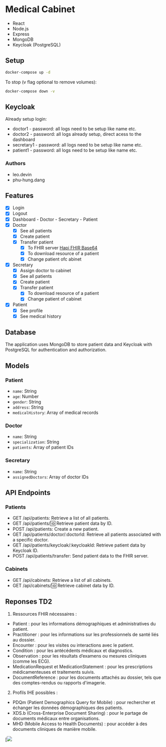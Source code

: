 # Medical Cabinet

- React
- Node.js
- Express
- MongoDB
- Keycloak (PostgreSQL)

## Setup

```bash
docker-compose up -d
```

To stop (v flag optional to remove volumes):
```bash
docker-compose down -v
```

## Keycloak

Already setup login:

- doctor1 - password: all logs need to be setup like name etc.
- doctor2 - password: all logs already setup, direct acess to the dashboard
- secretary1 - password: all logs need to be setup like name etc.
- patient1 - password: all logs need to be setup like name etc.

### Authors

- leo.devin
- phu-hung.dang

## Features

- [x] Login
- [x] Logout
- [x] Dashboard - Doctor - Secretary - Patient
- [x] Doctor
  - [x] See all patients
  - [x] Create patient
  - [x] Transfer patient
    - [x] To FHIR server [Hapi FHIR Base64](https://hapi.fhir.org/baseR4/swagger-ui/?page=Patient)
    - [x] To download resource of a patient
    - [x] Change patient ofc abinet

- [x] Secretary
  - [x] Assign doctor to cabinet
  - [x] See all patients
  - [x] Create patient
  - [x] Transfer patient
    - [x] To download resource of a patient
    - [x] Change patient of cabinet

- [x] Patient
  - [x] See profile
  - [x] See medical history
## Database

The application uses MongoDB to store patient data and Keycloak with PostgreSQL for authentication and authorization.

## Models

### Patient

- `name`: String
- `age`: Number
- `gender`: String
- `address`: String
- `medicalHistory`: Array of medical records

### Doctor

- `name`: String
- `specialization`: String
- `patients`: Array of patient IDs

### Secretary

- `name`: String
- `assignedDoctors`: Array of doctor IDs


## API Endpoints
### Patients
- GET /api/patients: Retrieve a list of all patients.
- GET /api/patients/:id: Retrieve patient data by ID.
- POST /api/patients: Create a new patient.
- GET /api/patients/doctor/:doctorId: Retrieve all patients associated with a specific doctor.
- GET /api/patients/keycloak/:keycloakId: Retrieve patient data by Keycloak ID.
- POST /api/patients/transfer: Send patient data to the FHIR server.
### Cabinets
- GET /api/cabinets: Retrieve a list of all cabinets.
- GET /api/cabinets/:id: Retrieve cabinet data by ID.

## Reponses TD2

1. Ressources FHIR nécessaires :
- Patient : pour les informations démographiques et administratives du patient.
- Practitioner : pour les informations sur les professionnels de santé liés au dossier.
- Encounter : pour les visites ou interactions avec le patient.
- Condition : pour les antécédents médicaux et diagnostics.
- Observation : pour les résultats d’examens ou mesures cliniques (comme les ECG).
- MedicationRequest et MedicationStatement : pour les prescriptions médicamenteuses et traitements suivis.
- DocumentReference : pour les documents attachés au dossier, tels que des comptes-rendus ou rapports d'imagerie.
2. Profils IHE possibles :
- PDQm (Patient Demographics Query for Mobile) : pour rechercher et échanger les données démographiques des patients.
- XDS.b (Cross-Enterprise Document Sharing) : pour le partage de documents médicaux entre organisations.
- MHD (Mobile Access to Health Documents) : pour accéder à des documents cliniques de manière mobile.

[![](https://mermaid.ink/img/pako:eNqFV21v6jYU_itRJsSd5FuREALkwyRKaFcVCgNupS2gySQGIkKMkrC7DvjvsxPbMXlp8wXs8xyf9-Pji-piD6mW2mhc_NBPLOXSTPboiJqW0vRgdGgCJdt4h5EPNwGKCeWiNAM_REMc4KhpNTcBdA_N2-3WaKzCXQRPe2Vpr0KFfI2GMoF-qMQo-sd3UazESXR2k3OEMnp83mQMK_UpwmGCQk9ZZFjF6mjd9krNgPR7mk_flo7ADU6ndU4kkgTFxccTDlGYxDldkjTMydLp9BtOJ7O_B7btDDxvBhOfYJ5wdFxXocaj-dIZBChK4rEfJ1UYe7D43bFhvN9gGJEDd6gSNXp3bERNHuIwRG7i47AOO54-v7w5Y7zzayGTke1MkOe7MJgjF0denQUEOB8N77G1pswGS4d55CXcYglCHF4dBR7zyhgsOLEQgcX7MHWIlzqEodZlzOvoT-eAPtwAw0M9ivriKNtXD6UGnjIDyyBhY_qnlLqPJP_vM7fVasmWPQ6Grw5HlfKWhD2JcEBSqS5fc3oxYZfzseSvOIeuK4Ald3yBl3zyFXI-fXJOEd6iOCbpC4NqfDFXJqT5BNVGM1LB3snUlurFhglclwGlCqjASPlcRaXmzCRzPrFhjs9JTZIzUsGG-fTHciQHLYOtq1DliH0ClsP1GawUqxL4i3ynft_AGClVVTyZvj1PnW8THO6w_ahYereldX-VDp9NF8vn-WjhfJvhONlFaPHHmJSM0dY5qlrq4JzsuURZIG0Fr6wVKFZP67XKx2RVxpprrGxQ8hOhsNCi0vtF-f79t-tg9qIQlwfxNS3dEplocqVyMwKFpPvUL9fMAQVKgYP8kRi4QyRlRRP1yU9EYkTuNKF-hmKdkut7Fb0gJ5PsKZDJTk4m-VIgk52czJWUdBf68V5Wrx7XJj3iR4ziKy9eic4VzOlCQa5PgS40FG2nCCBbXFFRaSkmy3IlwUVXiVKrhAmNRJFVwoRieZFV4yT9iCMXyQcZpXbZ2g1gHNtoy_NS2fpBYP2iux29pwMyOuEDEkuXTl_Wz72foAK3GH84_7bX6cCcP1t-xs9bNzvA7bRb7ZY4gC3rDzjS3s14zY1huprgZct63oj6i_F6nrnRc7lsWc_r8b6UsXcNQ9dydrasZ4e0wTCX9TrIzLVmyztWiTlrDSCtdhY6mcqnSpAPjkDMh4DPgCAf8ACfz4A0qAE-h-XxvRPCUhrwpAU8LUFeKnlkZVZWl4DVH2B1Bng5ZfGUOURhAVE7QJQHkCogjea9LNIcAe94ImIyhPYdGgoVqEcUHaHvkffJhSJWavoUWakW-UtfJ_QauBEcgePFR-iqFnleIKASsbu9am3J3UZW5xMRg2wfkpvkyCEnGP6FsbxUrYv6r2ppxoNmaj2zb5iaqZudHlA_6K7x0Nd7bU3vt9uGYWj6Daj_pQdoD2ar1W9326ZpkMrqd7pAJVd2gqNJ9rZKn1i3_wEUxQ6z)
